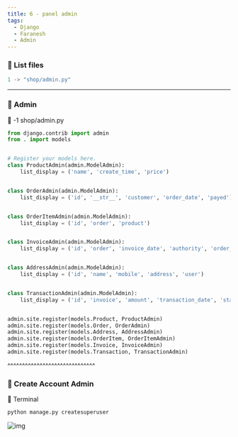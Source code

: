 ```yaml
---
title: 6 - panel admin
tags:
  - Django
  - Faranesh
  - Admin
---
```


### 📜 List files
```python
1 -> "shop/admin.py"
```
---

### 💬 Admin
📁 -1 shop/admin.py

```python
from django.contrib import admin
from . import models


# Register your models here.
class ProductAdmin(admin.ModelAdmin):
    list_display = ('name', 'create_time', 'price')


class OrderAdmin(admin.ModelAdmin):
    list_display = ('id', '__str__', 'customer', 'order_date', 'payed')


class OrderItemAdmin(admin.ModelAdmin):
    list_display = ('id', 'order', 'product')


class InvoiceAdmin(admin.ModelAdmin):
    list_display = ('id', 'order', 'invoice_date', 'authority', 'order_items')


class AddressAdmin(admin.ModelAdmin):
    list_display = ('id', 'name', 'mobile', 'address', 'user')


class TransactionAdmin(admin.ModelAdmin):
    list_display = ('id', 'invoice', 'amount', 'transaction_date', 'status')


admin.site.register(models.Product, ProductAdmin)
admin.site.register(models.Order, OrderAdmin)
admin.site.register(models.Address, AddressAdmin)
admin.site.register(models.OrderItem, OrderItemAdmin)
admin.site.register(models.Invoice, InvoiceAdmin)
admin.site.register(models.Transaction, TransactionAdmin)

```


^^^^^^^^^^^^^^^^^^^^^^^^^^^^^^

### 💬 Create Account Admin
🔰 Terminal

```python
python manage.py createsuperuser
```

![img](http://127.0.0.1:5555/Django/Teach/Shop-Faranesh/1.png)
